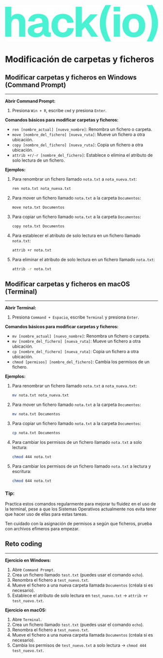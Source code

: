 <div style="text-align: center;">
  <img src="https://github.com/Hack-io-Data/Imagenes/blob/main/01-LogosHackio/logo_celeste@4x.png?raw=true" alt="logo hack(io)" />
</div>

# Modificación de carpetas y ficheros

## Modificar carpetas y ficheros en Windows (Command Prompt)

---

**Abrir Command Prompt:**

1. Presiona `Win + R`, escribe `cmd` y presiona `Enter`.

**Comandos básicos para modificar carpetas y ficheros:**

- `ren [nombre_actual] [nuevo_nombre]`: Renombra un fichero o carpeta.
- `move [nombre_del_fichero] [nueva_ruta]`: Mueve un fichero a otra ubicación.
- `copy [nombre_del_fichero] [nueva_ruta]`: Copia un fichero a otra ubicación.
- `attrib +r/-r [nombre_del_fichero]`: Establece o elimina el atributo de solo lectura de un fichero.

**Ejemplos:**

1. Para renombrar un fichero llamado `nota.txt` a `nota_nueva.txt`:

   ```bash
   ren nota.txt nota_nueva.txt
   ```

2. Para mover un fichero llamado `nota.txt` a la carpeta `Documentos`:

   ```bash
   move nota.txt Documentos
   ```

3. Para copiar un fichero llamado `nota.txt` a la carpeta `Documentos`:

   ```bash
   copy nota.txt Documentos
   ```

4. Para establecer el atributo de solo lectura en un fichero llamado `nota.txt`:

   ```bash
   attrib +r nota.txt
   ```

5. Para eliminar el atributo de solo lectura en un fichero llamado `nota.txt`:

   ```bash
   attrib -r nota.txt
   ```

## Modificar carpetas y ficheros en macOS (Terminal)

---

**Abrir Terminal:**

1. Presiona `Command + Espacio`, escribe `Terminal` y presiona `Enter`.

**Comandos básicos para modificar carpetas y ficheros:**

- `mv [nombre_actual] [nuevo_nombre]`: Renombra un fichero o carpeta.
- `mv [nombre_del_fichero] [nueva_ruta]`: Mueve un fichero a otra ubicación.
- `cp [nombre_del_fichero] [nueva_ruta]`: Copia un fichero a otra ubicación.
- `chmod [permisos] [nombre_del_fichero]`: Cambia los permisos de un fichero.

**Ejemplos:**

1. Para renombrar un fichero llamado `nota.txt` a `nota_nueva.txt`:

   ```bash
   mv nota.txt nota_nueva.txt
   ```

2. Para mover un fichero llamado `nota.txt` a la carpeta `Documentos`:

   ```bash
   mv nota.txt Documentos
   ```

3. Para copiar un fichero llamado `nota.txt` a la carpeta `Documentos`:

   ```bash
   cp nota.txt Documentos
   ```

4. Para cambiar los permisos de un fichero llamado `nota.txt` a solo lectura:

   ```bash
   chmod 444 nota.txt
   ```

5. Para cambiar los permisos de un fichero llamado `nota.txt` a lectura y escritura:

   ```bash
   chmod 644 nota.txt
   ```

### Tip:

Practica estos comandos regularmente para mejorar tu fluidez en el uso de la terminal, pese a que los Sistemas Operativos actualmente nos evita tener que hacer uso de ellas para estas tareas.

Ten cuidado con la asignación de permisos a según que ficheros, prueba con archivos efímeros para empezar.

## Reto coding

---

**Ejercicio en Windows:**

1. Abre `Command Prompt`.
2. Crea un fichero llamado `test.txt` (puedes usar el comando `echo`).
3. Renombra el fichero a `test_nuevo.txt`.
4. Mueve el fichero a una nueva carpeta llamada `Documentos` (créala si es necesario).
5. Establece el atributo de solo lectura en `test_nuevo.txt` → `attrib +r test_nuevo.txt`.

**Ejercicio en macOS:**

1. Abre `Terminal`.
2. Crea un fichero llamado `test.txt` (puedes usar el comando `echo`).
3. Renombra el fichero a `test_nuevo.txt`.
4. Mueve el fichero a una nueva carpeta llamada `Documentos` (créala si es necesario).
5. Cambia los permisos de `test_nuevo.txt` a solo lectura → `chmod 444 test_nuevo.txt`.
